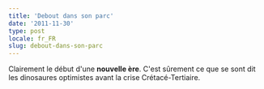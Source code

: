 ```yaml
---
title: 'Debout dans son parc'
date: '2011-11-30'
type: post
locale: fr_FR
slug: debout-dans-son-parc
---
```


Clairement le début d'une **nouvelle ère**.
C'est sûrement ce que se sont dit les dinosaures optimistes avant la crise Crétacé-Tertiaire.
